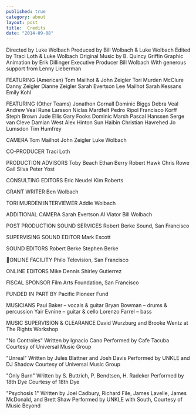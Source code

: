 ```yaml
---
published: true
category: about
layout: post
title:  Credits
date: "2014-09-08"
---
```


Directed by Luke Wolbach
Produced by Bill Wolbach &amp; Luke Wolbach
Edited by Traci Loth &amp; Luke Wolbach
Original Music by B. Quincy Griffin
Graphic Animation by Erik Dillinger
Executive Producer Bill Wolbach
With generous support from Lenny Lieberman

FEATURING (American)
Tom Mailhot &amp; John Zeigler
Tori Murden McClure
Danny Zeigler
Dianne Zeigler
Sarah Evertson
Lee Mailhot
Sarah Kessans
Emily Kohl

FEATURING (Other Teams)
Jonathon Gornall
Dominic Biggs
Debra Veal
Andrew Veal
Rune Larsson
Niclas Mardfelt
Pedro Ripol
Francisco Korff
Steph Brown
Jude Ellis
Gary Fooks
Dominic Marsh
Pascal Hanssen
Serge van Cleve
Damian West
Alex Hinton
Sun Haibin
Christian Havrehed
Jo Lumsdon
Tim Humfrey

CAMERA
Tom Mailhot
John Zeigler
Luke Wolbach


CO-PRODUCER
Traci Loth


PRODUCTION ADVISORS
Toby Beach
Ethan Berry
Robert Hawk
Chris Rowe
Gail Silva
Peter Yost


CONSULTING EDITORS
Eric Neudel
Kim Roberts


GRANT WRITER
Ben Wolbach


TORI MURDEN INTERVIEWER
Addie Wolbach


ADDITIONAL CAMERA
Sarah Evertson
Al Viator
Bill Wolbach

			
POST PRODUCTION SOUND SERVICES
Robert Berke Sound, San Francisco


SUPERVISING SOUND EDITOR
Mark Escott


SOUND EDITORS
Robert Berke
Stephen Berke

ONLINE FACILITY
Philo Television, San Francisco


ONLINE EDITORS
Mike Dennis
Shirley Gutierrez


FISCAL SPONSOR
Film Arts Foundation, San Francisco


FUNDED IN PART BY
Pacific Pioneer Fund


MUSICIANS
Paul Baker – vocals &amp; guitar
Bryan Bowman – drums &amp; percussion
Yair Evnine – guitar &amp; cello
Lorenzo Farrel – bass


MUSIC SUPERVISION &amp; CLEARANCE
David Wurzburg and Brooke Wentz at The Rights Workshop

"No Controles"
Written by Ignacio Cano
Performed by Cafe Tacuba
Courtesy of Universal Music Group

"Unreal"
Written by Jules Blattner and Josh Davis
Performed by UNKLE and DJ Shadow
Courtesy of Universal Music Group

"Only Burn"
Written by S. Buttrich, P. Bendtsen, H. Radeker
Performed by 18th Dye
Courtesy of 18th Dye

"Psychosis 1"
Written by Joel Cadbury, Richard File, James Lavelle, James McDonald, and Brett Shaw
Performed by UNKLE with South, Courtesy of Music Beyond
